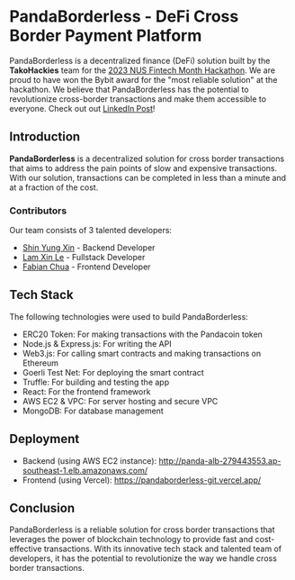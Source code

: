 
# PandaBorderless - DeFi Cross Border Payment Platform
PandaBorderless is a decentralized finance (DeFi) solution built by the **TakoHackies** team for the [2023 NUS Fintech Month Hackathon](https://nus-ftm-ideation-hackathon.devpost.com/?ref_feature=challenge&ref_medium=discover). We are proud to have won the Bybit award for the "most reliable solution" at the hackathon. We believe that PandaBorderless has the potential to revolutionize cross-border transactions and make them accessible to everyone. Check out out [LinkedIn Post](https://www.linkedin.com/posts/xin-le-lam_blockchain-fintech-hackathon-activity-7026071769753026561-gnS8?utm_source=share&utm_medium=member_desktop)!

## Introduction
**PandaBorderless** is a decentralized solution for cross border transactions that aims to address the pain points of slow and expensive transactions. With our solution, transactions can be completed in less than a minute and at a fraction of the cost.

### Contributors
Our team consists of 3 talented developers:  
- [Shin Yung Xin](https://github.com/yungxinkawaii) - Backend Developer  
- [Lam Xin Le](https://github.com/xinle1030) - Fullstack Developer  
- [Fabian Chua](https://github.com/fabianchua6) - Frontend Developer  

## Tech Stack
The following technologies were used to build PandaBorderless:  
- ERC20 Token: For making transactions with the Pandacoin token  
- Node.js & Express.js: For writing the API  
- Web3.js: For calling smart contracts and making transactions on Ethereum  
- Goerli Test Net: For deploying the smart contract  
- Truffle: For building and testing the app  
- React: For the frontend framework  
- AWS EC2 & VPC: For server hosting and secure VPC  
- MongoDB: For database management  

## Deployment
- Backend (using AWS EC2 instance): http://panda-alb-279443553.ap-southeast-1.elb.amazonaws.com/
- Frontend (using Vercel): https://pandaborderless-git.vercel.app/

## Conclusion
PandaBorderless is a reliable solution for cross border transactions that leverages the power of blockchain technology to provide fast and cost-effective transactions. With its innovative tech stack and talented team of developers, it has the potential to revolutionize the way we handle cross border transactions.

